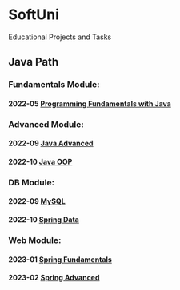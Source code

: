 # SoftUni
Educational Projects and Tasks 

## Java Path
### Fundamentals Module:
#### 2022-05 [Programming Fundamentals with Java](https://github.com/thrako/java_fundamentals)  

### Advanced Module:
#### 2022-09 [Java Advanced](https://github.com/thrako/java_advanced)
#### 2022-10 [Java OOP]()

### DB Module:
#### 2022-09 [MySQL]()
#### 2022-10 [Spring Data]()

### Web Module:
#### 2023-01 [Spring Fundamentals]()
#### 2023-02 [Spring Advanced]()